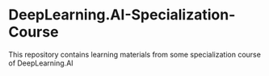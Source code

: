 # DeepLearning.AI-Specialization-Course
This repository contains learning materials from some specialization course of DeepLearning.AI 

